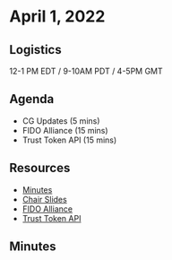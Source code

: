 # April 1, 2022

## Logistics

12-1 PM EDT / 9-10AM PDT / 4-5PM GMT

## Agenda

* CG Updates (5 mins)
* FIDO Alliance (15 mins)
* Trust Token API (15 mins)

## Resources

* [Minutes](https://docs.google.com/document/d/1EbBL3jholMZfLN7jZfs6E3isoNUwyiB05KLbfpjAAOA/edit?usp=sharing)
* [Chair Slides](https://docs.google.com/presentation/d/1LEXIcydKJHJNOu6pwEwo-oHFZVwxmuP0LBEfZZRgcjE/edit?usp=sharing)
* [FIDO Alliance]()
* [Trust Token API](https://docs.google.com/presentation/d/144PJdWpWaKDPIoVQovwywLWEwXQhCS-UaHh13mxT82k/edit)

## Minutes
